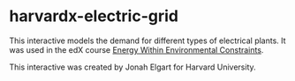 # harvardx-electric-grid
This interactive models the demand for different types of electrical plants. It was used in the edX course [Energy Within Environmental Constraints](https://www.edx.org/course/energy-within-environmental-constraints).

This interactive was created by Jonah Elgart for Harvard University.

